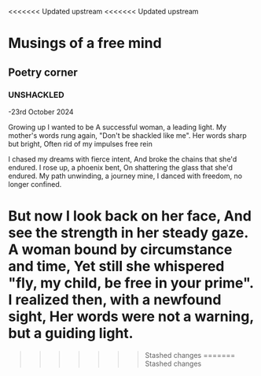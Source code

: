 <<<<<<< Updated upstream
<<<<<<< Updated upstream
# Musings of a free mind
## Poetry corner
### UNSHACKLED

-23rd October 2024

Growing up I wanted to be
A successful woman, a leading light.
My mother's words rung again,
"Don't be shackled like me".
Her words sharp but bright,
Often rid of my impulses free rein

I chased my dreams with fierce intent,
And broke the chains that she'd endured.
I rose up, a phoenix bent,
On shattering the glass that she'd endured.
My path unwinding, a journey mine,
I danced with freedom, no longer confined.

But now I look back on her face,
And see the strength in her steady gaze.
A woman bound by circumstance and time,
Yet still she whispered "fly, my child, be free in your prime".
I realized then, with a newfound sight,
Her words were not a warning, but a guiding light.
=======
>>>>>>> Stashed changes
=======
>>>>>>> Stashed changes

